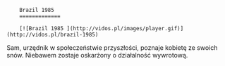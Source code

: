 
        Brazil 1985 
        =============
        
        [![Brazil 1985 ](http://vidos.pl/images/player.gif)](http://vidos.pl/brazil-1985)
        
        
 Sam, urzędnik w społeczeństwie przyszłości, poznaje kobietę ze swoich snów. Niebawem zostaje oskarżony o działalność wywrotową. 
    